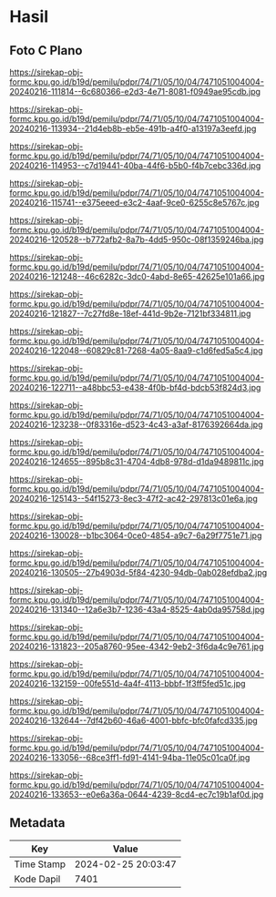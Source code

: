 # Hasil

## Foto C Plano

https://sirekap-obj-formc.kpu.go.id/b19d/pemilu/pdpr/74/71/05/10/04/7471051004004-20240216-111814--6c680366-e2d3-4e71-8081-f0949ae95cdb.jpg

https://sirekap-obj-formc.kpu.go.id/b19d/pemilu/pdpr/74/71/05/10/04/7471051004004-20240216-113934--21d4eb8b-eb5e-491b-a4f0-a13197a3eefd.jpg

https://sirekap-obj-formc.kpu.go.id/b19d/pemilu/pdpr/74/71/05/10/04/7471051004004-20240216-114953--c7d19441-40ba-44f6-b5b0-f4b7cebc336d.jpg

https://sirekap-obj-formc.kpu.go.id/b19d/pemilu/pdpr/74/71/05/10/04/7471051004004-20240216-115741--e375eeed-e3c2-4aaf-9ce0-6255c8e5767c.jpg

https://sirekap-obj-formc.kpu.go.id/b19d/pemilu/pdpr/74/71/05/10/04/7471051004004-20240216-120528--b772afb2-8a7b-4dd5-950c-08f1359246ba.jpg

https://sirekap-obj-formc.kpu.go.id/b19d/pemilu/pdpr/74/71/05/10/04/7471051004004-20240216-121248--46c6282c-3dc0-4abd-8e65-42625e101a66.jpg

https://sirekap-obj-formc.kpu.go.id/b19d/pemilu/pdpr/74/71/05/10/04/7471051004004-20240216-121827--7c27fd8e-18ef-441d-9b2e-7121bf334811.jpg

https://sirekap-obj-formc.kpu.go.id/b19d/pemilu/pdpr/74/71/05/10/04/7471051004004-20240216-122048--60829c81-7268-4a05-8aa9-c1d6fed5a5c4.jpg

https://sirekap-obj-formc.kpu.go.id/b19d/pemilu/pdpr/74/71/05/10/04/7471051004004-20240216-122711--a48bbc53-e438-4f0b-bf4d-bdcb53f824d3.jpg

https://sirekap-obj-formc.kpu.go.id/b19d/pemilu/pdpr/74/71/05/10/04/7471051004004-20240216-123238--0f83316e-d523-4c43-a3af-8176392664da.jpg

https://sirekap-obj-formc.kpu.go.id/b19d/pemilu/pdpr/74/71/05/10/04/7471051004004-20240216-124655--895b8c31-4704-4db8-978d-d1da9489811c.jpg

https://sirekap-obj-formc.kpu.go.id/b19d/pemilu/pdpr/74/71/05/10/04/7471051004004-20240216-125143--54f15273-8ec3-47f2-ac42-297813c01e6a.jpg

https://sirekap-obj-formc.kpu.go.id/b19d/pemilu/pdpr/74/71/05/10/04/7471051004004-20240216-130028--b1bc3064-0ce0-4854-a9c7-6a29f7751e71.jpg

https://sirekap-obj-formc.kpu.go.id/b19d/pemilu/pdpr/74/71/05/10/04/7471051004004-20240216-130505--27b4903d-5f84-4230-94db-0ab028efdba2.jpg

https://sirekap-obj-formc.kpu.go.id/b19d/pemilu/pdpr/74/71/05/10/04/7471051004004-20240216-131340--12a6e3b7-1236-43a4-8525-4ab0da95758d.jpg

https://sirekap-obj-formc.kpu.go.id/b19d/pemilu/pdpr/74/71/05/10/04/7471051004004-20240216-131823--205a8760-95ee-4342-9eb2-3f6da4c9e761.jpg

https://sirekap-obj-formc.kpu.go.id/b19d/pemilu/pdpr/74/71/05/10/04/7471051004004-20240216-132159--00fe551d-4a4f-4113-bbbf-1f3ff5fed51c.jpg

https://sirekap-obj-formc.kpu.go.id/b19d/pemilu/pdpr/74/71/05/10/04/7471051004004-20240216-132644--7df42b60-46a6-4001-bbfc-bfc0fafcd335.jpg

https://sirekap-obj-formc.kpu.go.id/b19d/pemilu/pdpr/74/71/05/10/04/7471051004004-20240216-133056--68ce3ff1-fd91-4141-94ba-11e05c01ca0f.jpg

https://sirekap-obj-formc.kpu.go.id/b19d/pemilu/pdpr/74/71/05/10/04/7471051004004-20240216-133653--e0e6a36a-0644-4239-8cd4-ec7c19b1af0d.jpg


## Metadata

| Key        | Value               |
| ---------- | ------------------- |
| Time Stamp | 2024-02-25 20:03:47 |
| Kode Dapil | 7401                |



